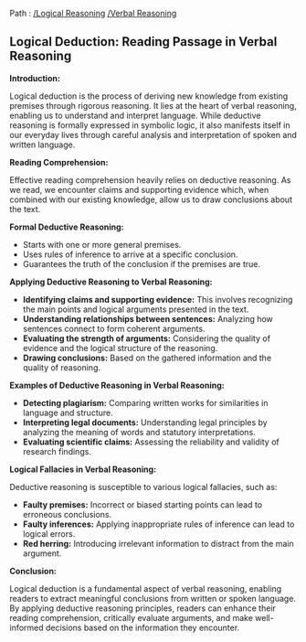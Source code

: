 Path : [/Logical Reasoning](<..\..\index.md>) [/Verbal Reasoning](<..\index.md>)
## Logical Deduction: Reading Passage in Verbal Reasoning

**Introduction:**

Logical deduction is the process of deriving new knowledge from existing premises through rigorous reasoning. It lies at the heart of verbal reasoning, enabling us to understand and interpret language. While deductive reasoning is formally expressed in symbolic logic, it also manifests itself in our everyday lives through careful analysis and interpretation of spoken and written language. 

**Reading Comprehension:**

Effective reading comprehension heavily relies on deductive reasoning. As we read, we encounter claims and supporting evidence which, when combined with our existing knowledge, allow us to draw conclusions about the text. 

**Formal Deductive Reasoning:**

- Starts with one or more general premises.
- Uses rules of inference to arrive at a specific conclusion.
- Guarantees the truth of the conclusion if the premises are true. 

**Applying Deductive Reasoning to Verbal Reasoning:**

- **Identifying claims and supporting evidence:** This involves recognizing the main points and logical arguments presented in the text.
- **Understanding relationships between sentences:** Analyzing how sentences connect to form coherent arguments.
- **Evaluating the strength of arguments:** Considering the quality of evidence and the logical structure of the reasoning.
- **Drawing conclusions:** Based on the gathered information and the quality of reasoning.

**Examples of Deductive Reasoning in Verbal Reasoning:**

- **Detecting plagiarism:** Comparing written works for similarities in language and structure.
- **Interpreting legal documents:** Understanding legal principles by analyzing the meaning of words and statutory interpretations.
- **Evaluating scientific claims:** Assessing the reliability and validity of research findings.

**Logical Fallacies in Verbal Reasoning:**

Deductive reasoning is susceptible to various logical fallacies, such as:

- **Faulty premises:** Incorrect or biased starting points can lead to erroneous conclusions.
- **Faulty inferences:** Applying inappropriate rules of inference can lead to logical errors.
- **Red herring:** Introducing irrelevant information to distract from the main argument.

**Conclusion:**

Logical deduction is a fundamental aspect of verbal reasoning, enabling readers to extract meaningful conclusions from written or spoken language. By applying deductive reasoning principles, readers can enhance their reading comprehension, critically evaluate arguments, and make well-informed decisions based on the information they encounter.
